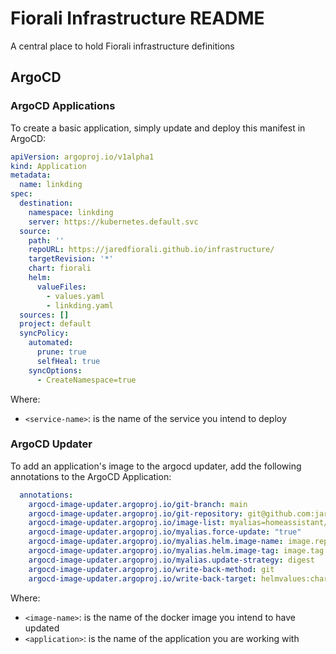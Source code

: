 # Fiorali Infrastructure README

A central place to hold Fiorali infrastructure definitions

## ArgoCD

### ArgoCD Applications

To create a basic application, simply update and deploy this manifest in ArgoCD:

```yaml
apiVersion: argoproj.io/v1alpha1
kind: Application
metadata:
  name: linkding
spec:
  destination:
    namespace: linkding
    server: https://kubernetes.default.svc
  source:
    path: ''
    repoURL: https://jaredfiorali.github.io/infrastructure/
    targetRevision: '*'
    chart: fiorali
    helm:
      valueFiles:
        - values.yaml
        - linkding.yaml
  sources: []
  project: default
  syncPolicy:
    automated:
      prune: true
      selfHeal: true
    syncOptions:
      - CreateNamespace=true
```

Where:

- `<service-name>`: is the name of the service you intend to deploy

### ArgoCD Updater

To add an application's image to the argocd updater, add the following annotations to the ArgoCD Application:

```yaml
  annotations:
    argocd-image-updater.argoproj.io/git-branch: main
    argocd-image-updater.argoproj.io/git-repository: git@github.com:jaredfiorali/infrastructure.git
    argocd-image-updater.argoproj.io/image-list: myalias=homeassistant/home-assistant:latest
    argocd-image-updater.argoproj.io/myalias.force-update: "true"
    argocd-image-updater.argoproj.io/myalias.helm.image-name: image.repository
    argocd-image-updater.argoproj.io/myalias.helm.image-tag: image.tag
    argocd-image-updater.argoproj.io/myalias.update-strategy: digest
    argocd-image-updater.argoproj.io/write-back-method: git
    argocd-image-updater.argoproj.io/write-back-target: helmvalues:charts/fiorali/home-assistant.yaml
```

Where:

- `<image-name>`: is the name of the docker image you intend to have updated
- `<application>`: is the name of the application you are working with
